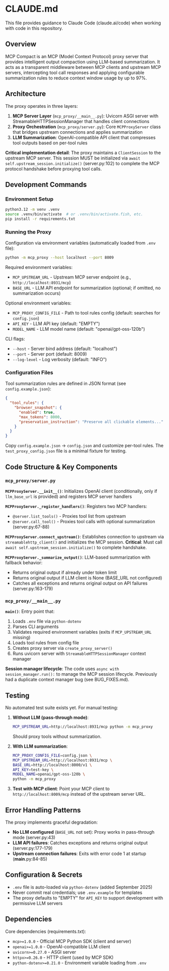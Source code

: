 # CLAUDE.md

This file provides guidance to Claude Code (claude.ai/code) when working with code in this repository.

## Overview

MCP Compact is an MCP (Model Context Protocol) proxy server that provides intelligent output compaction using LLM-based summarization. It acts as a transparent middleware between MCP clients and upstream MCP servers, intercepting tool call responses and applying configurable summarization rules to reduce context window usage by up to 97%.

## Architecture

The proxy operates in three layers:

1. **MCP Server Layer** (`mcp_proxy/__main__.py`): Uvicorn ASGI server with StreamableHTTPSessionManager that handles client connections
2. **Proxy Orchestration** (`mcp_proxy/server.py`): Core `MCPProxyServer` class that bridges upstream connections and applies summarization
3. **LLM Summarization**: OpenAI-compatible API client that compresses tool outputs based on per-tool rules

**Critical implementation detail**: The proxy maintains a `ClientSession` to the upstream MCP server. This session MUST be initialized via `await self.upstream_session.initialize()` (server.py:102) to complete the MCP protocol handshake before proxying tool calls.

## Development Commands

### Environment Setup
```bash
python3.12 -m venv .venv
source .venv/bin/activate  # or .venv/bin/activate.fish, etc.
pip install -r requirements.txt
```

### Running the Proxy
Configuration via environment variables (automatically loaded from `.env` file):
```bash
python -m mcp_proxy --host localhost --port 8009
```

Required environment variables:
- `MCP_UPSTREAM_URL` - Upstream MCP server endpoint (e.g., `http://localhost:8931/mcp`)
- `BASE_URL` - LLM API endpoint for summarization (optional; if omitted, no summarization occurs)

Optional environment variables:
- `MCP_PROXY_CONFIG_FILE` - Path to tool rules config (default: searches for `config.json`)
- `API_KEY` - LLM API key (default: "EMPTY")
- `MODEL_NAME` - LLM model name (default: "openai/gpt-oss-120b")

CLI flags:
- `--host` - Server bind address (default: "localhost")
- `--port` - Server port (default: 8009)
- `--log-level` - Log verbosity (default: "INFO")

### Configuration Files

Tool summarization rules are defined in JSON format (see `config.example.json`):
```json
{
  "tool_rules": {
    "browser_snapshot": {
      "enabled": true,
      "max_tokens": 8000,
      "preservation_instruction": "Preserve all clickable elements..."
    }
  }
}
```

Copy `config.example.json` → `config.json` and customize per-tool rules. The `test_proxy_config.json` file is a minimal fixture for testing.

## Code Structure & Key Components

### `mcp_proxy/server.py`

**`MCPProxyServer.__init__()`**: Initializes OpenAI client (conditionally, only if `llm_base_url` is provided) and registers MCP server handlers

**`MCPProxyServer._register_handlers()`**: Registers two MCP handlers:
- `@server.list_tools()` - Proxies tool list from upstream
- `@server.call_tool()` - Proxies tool calls with optional summarization (server.py:67-88)

**`MCPProxyServer.connect_upstream()`**: Establishes connection to upstream via `streamablehttp_client()` and initializes the MCP session. **Critical**: Must call `await self.upstream_session.initialize()` to complete handshake.

**`MCPProxyServer._summarize_output()`**: LLM-based summarization with fallback behavior:
- Returns original output if already under token limit
- Returns original output if LLM client is None (BASE_URL not configured)
- Catches all exceptions and returns original output on API failures (server.py:163-179)

### `mcp_proxy/__main__.py`

**`main()`**: Entry point that:
1. Loads `.env` file via `python-dotenv`
2. Parses CLI arguments
3. Validates required environment variables (exits if `MCP_UPSTREAM_URL` missing)
4. Loads tool rules from config file
5. Creates proxy server via `create_proxy_server()`
6. Runs uvicorn server with `StreamableHTTPSessionManager` context manager

**Session manager lifecycle**: The code uses `async with session_manager.run():` to manage the MCP session lifecycle. Previously had a duplicate context manager bug (see BUG_FIXES.md).

## Testing

No automated test suite exists yet. For manual testing:

1. **Without LLM (pass-through mode)**:
   ```bash
   MCP_UPSTREAM_URL=http://localhost:8931/mcp python -m mcp_proxy
   ```
   Should proxy tools without summarization.

2. **With LLM summarization**:
   ```bash
   MCP_PROXY_CONFIG_FILE=config.json \
   MCP_UPSTREAM_URL=http://localhost:8931/mcp \
   BASE_URL=http://localhost:8000/v1 \
   API_KEY=test-key \
   MODEL_NAME=openai/gpt-oss-120b \
   python -m mcp_proxy
   ```

3. **Test with MCP client**:
   Point your MCP client to `http://localhost:8009/mcp` instead of the upstream server URL.

## Error Handling Patterns

The proxy implements graceful degradation:
- **No LLM configured** (`BASE_URL` not set): Proxy works in pass-through mode (server.py:43)
- **LLM API failures**: Catches exceptions and returns original output (server.py:177-179)
- **Upstream connection failures**: Exits with error code 1 at startup (__main__.py:84-85)

## Configuration & Secrets

- `.env` file is auto-loaded via `python-dotenv` (added September 2025)
- Never commit real credentials; use `.env.example` for templates
- The proxy defaults to "EMPTY" for `API_KEY` to support development with permissive LLM servers

## Dependencies

Core dependencies (requirements.txt):
- `mcp>=1.0.0` - Official MCP Python SDK (client and server)
- `openai>=1.0.0` - OpenAI-compatible LLM client
- `uvicorn>=0.27.0` - ASGI server
- `httpx>=0.26.0` - HTTP client (used by MCP SDK)
- `python-dotenv>=0.21.0` - Environment variable loading from `.env`
